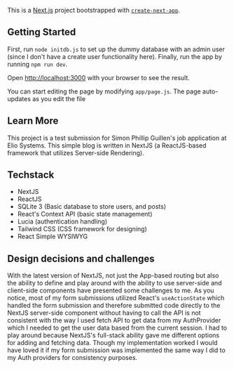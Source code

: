 This is a [Next.js](https://nextjs.org) project bootstrapped with [`create-next-app`](https://github.com/vercel/next.js/tree/canary/packages/create-next-app).

## Getting Started

First, run `node initdb.js` to set up the dummy database with an admin user (since I don't have a create user functionality here).
Finally, run the app by running `npm run dev`.

Open [http://localhost:3000](http://localhost:3000) with your browser to see the result.

You can start editing the page by modifying `app/page.js`. The page auto-updates as you edit the file

## Learn More

This project is a test submission for Simon Phillip Guillen's job application at Elio Systems. This simple blog is written in NextJS (a ReactJS-based framework that utilizes Server-side Rendering).

## Techstack

- NextJS
- ReactJS
- SQLite 3 (Basic database to store users, and posts)
- React's Context API (basic state management)
- Lucia (authentication handling)
- Tailwind CSS (CSS framework for designing)
- React Simple WYSIWYG

## Design decisions and challenges

With the latest version of NextJS, not just the App-based routing but also the ability to define and play around with the ability to use server-side and client-side components have presented some challenges to me.
As you notice, most of my form submissions utilized React's `useActionState` which handled the form submission and therefore submitted code directly to the NextJS server-side component without having to call the API
is not consistent with the way I used fetch API to get data from my AuthProvider which I needed to get the user data based from the current session. I had to play around because NextJS's full-stack ability
gave me different options for adding and fetching data. Though my implementation worked I would have loved it if my form submission was implemented the same way I did to my Auth providers for consistency purposes.
